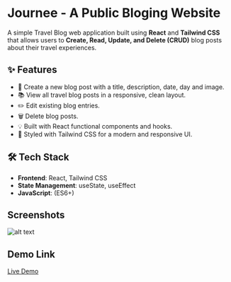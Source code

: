 # Journee - A Public Bloging Website

A simple Travel Blog web application built using **React** and **Tailwind CSS** that allows users to **Create, Read, Update, and Delete (CRUD)** blog posts about their travel experiences.

## ✨ Features

- 📝 Create a new blog post with a title, description, date, day and image.
- 📚 View all travel blog posts in a responsive, clean layout.
- ✏️ Edit existing blog entries.
- 🗑️ Delete blog posts.
- 💡 Built with React functional components and hooks.
- 🎨 Styled with Tailwind CSS for a modern and responsive UI.

## 🛠️ Tech Stack

- **Frontend**: React, Tailwind CSS
- **State Management**: useState, useEffect
- **JavaScript**: (ES6+)

## Screenshots

![alt text](journex-blogs.png)

## Demo Link

[Live Demo](https://journee-blogs.sreeramraghu.online/)
